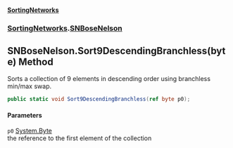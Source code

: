 #### [SortingNetworks](./index.md 'index')
### [SortingNetworks](./SortingNetworks.md 'SortingNetworks').[SNBoseNelson](./SortingNetworks-SNBoseNelson.md 'SortingNetworks.SNBoseNelson')
## SNBoseNelson.Sort9DescendingBranchless(byte) Method
Sorts a collection of 9 elements in descending order using branchless min/max swap.  
```csharp
public static void Sort9DescendingBranchless(ref byte p0);
```
#### Parameters
<a name='SortingNetworks-SNBoseNelson-Sort9DescendingBranchless(byte)-p0'></a>
`p0` [System.Byte](https://docs.microsoft.com/en-us/dotnet/api/System.Byte 'System.Byte')  
the reference to the first element of the collection  
  
